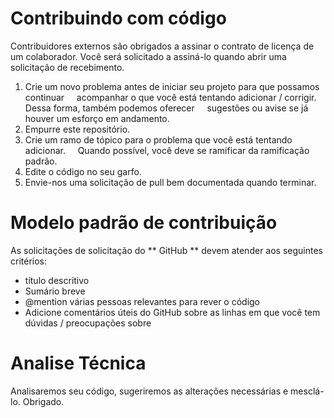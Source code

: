# Contribuindo com código

Contribuidores externos são obrigados a assinar o contrato de licença de um colaborador.
Você será solicitado a assiná-lo quando abrir uma solicitação de recebimento.

1. Crie um novo problema antes de iniciar seu projeto para que possamos continuar
    acompanhar o que você está tentando adicionar / corrigir. Dessa forma, também podemos oferecer
    sugestões ou avise se já houver um esforço em andamento.
2. Empurre este repositório.
3. Crie um ramo de tópico para o problema que você está tentando adicionar.
    Quando possível, você deve se ramificar da ramificação padrão.
4. Edite o código no seu garfo.
5. Envie-nos uma solicitação de pull bem documentada quando terminar.

# Modelo padrão de contribuição

As solicitações de solicitação do ** GitHub ** devem atender aos seguintes critérios:

- título descritivo
- Sumário breve
- @mention várias pessoas relevantes para rever o código
- Adicione comentários úteis do GitHub sobre as linhas em que você tem dúvidas / preocupações sobre

# Analise Técnica

Analisaremos seu código, sugeriremos as alterações necessárias e mesclá-lo. Obrigado.